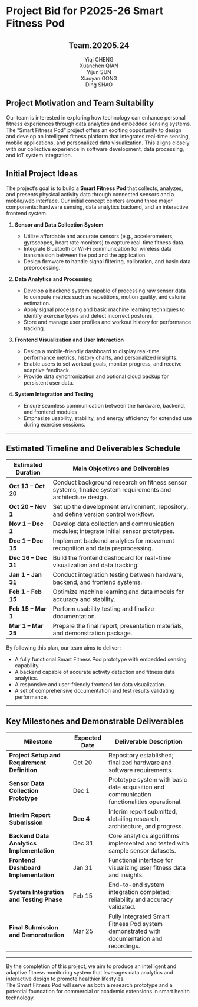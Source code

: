# Project Bid for P2025-26  Smart Fitness Pod

## <center>Team.20205.24


<center>Yiqi CHENG</center>
<center>Xuanchen QIAN</center>
<center>Yijun SUN</center>
<center>Xiaoyan GONG</center>
<center>Ding SHAO</center>


## Project Motivation and Team Suitability

Our team is interested in exploring how technology can enhance personal fitness experiences through data analytics and embedded sensing systems. The “Smart Fitness Pod” project offers an exciting opportunity to design and develop an intelligent fitness platform that integrates real-time sensing, mobile applications, and personalized data visualization. This aligns closely with our collective experience in software development, data processing, and IoT system integration.


## Initial Project Ideas

The project’s goal is to build a **Smart Fitness Pod** that collects, analyzes, and presents physical activity data through connected sensors and a mobile/web interface. Our initial concept centers around three major components: hardware sensing, data analytics backend, and an interactive frontend system.

1. **Sensor and Data Collection System**

   - Utilize affordable and accurate sensors (e.g., accelerometers, gyroscopes, heart rate monitors) to capture real-time fitness data.
   - Integrate Bluetooth or Wi-Fi communication for wireless data transmission between the pod and the application.
   - Design firmware to handle signal filtering, calibration, and basic data preprocessing.

2. **Data Analytics and Processing**

   - Develop a backend system capable of processing raw sensor data to compute metrics such as repetitions, motion quality, and calorie estimation.
   - Apply signal processing and basic machine learning techniques to identify exercise types and detect incorrect postures.
   - Store and manage user profiles and workout history for performance tracking.

3. **Frontend Visualization and User Interaction**

   - Design a mobile-friendly dashboard to display real-time performance metrics, history charts, and personalized insights.
   - Enable users to set workout goals, monitor progress, and receive adaptive feedback.
   - Provide data synchronization and optional cloud backup for persistent user data.

4. **System Integration and Testing**

   - Ensure seamless communication between the hardware, backend, and frontend modules.
   - Emphasize usability, stability, and energy efficiency for extended use during exercise sessions.

---

## Estimated Timeline and Deliverables Schedule

| **Estimated Duration** | **Main Objectives and Deliverables**  |
| ---- | -- |
| **Oct 13 – Oct 20**    | Conduct background research on fitness sensor systems; finalize system requirements and architecture design. |
| **Oct 20 – Nov 1**     | Set up the development environment, repository, and define version control workflow. |
| **Nov 1 – Dec 1**      | Develop data collection and communication modules; integrate initial sensor prototypes. |
| **Dec 1 – Dec 15**     | Implement backend analytics for movement recognition and data preprocessing. |
| **Dec 16 – Dec 31**    | Build the frontend dashboard for real-time visualization and data tracking. |
| **Jan 1 – Jan 31**     | Conduct integration testing between hardware, backend, and frontend systems. |
| **Feb 1 – Feb 15**     | Optimize machine learning and data models for accuracy and stability. |
| **Feb 15 – Mar 1**     | Perform usability testing and finalize documentation. |
| **Mar 1 – Mar 25**     | Prepare the final report, presentation materials, and demonstration package. |

By following this plan, our team aims to deliver:

- A fully functional Smart Fitness Pod prototype with embedded sensing capability.
- A backend capable of accurate activity detection and fitness data analytics.
- A responsive and user-friendly frontend for data visualization.
- A set of comprehensive documentation and test results validating performance.

---

## Key Milestones and Demonstrable Deliverables

| **Milestone**                                 | **Expected Date** | **Deliverable Description**                                                                    |
| --------------------------------------------- | ----------------- | ---------------------------------------------------------------------------------------------- |
| **Project Setup and Requirement Definition**  | Oct 20            | Repository established; finalized hardware and software requirements.                          |
| **Sensor Data Collection Prototype**          | Dec 1             | Prototype system with basic data acquisition and communication functionalities operational.    |
| **Interim Report Submission**                 | **Dec 4**         | Interim report submitted, detailing research, architecture, and progress.                      |
| **Backend Data Analytics Implementation**     | Dec 31            | Core analytics algorithms implemented and tested with sample sensor datasets.                  |
| **Frontend Dashboard Implementation**         | Jan 31            | Functional interface for visualizing user fitness data and insights.                            |
| **System Integration and Testing Phase**      | Feb 15            | End-to-end system integration completed; reliability and accuracy validated.                    |
| **Final Submission and Demonstration**        | Mar 25            | Fully integrated Smart Fitness Pod system demonstrated with documentation and recordings.      |

---

By the completion of this project, we aim to produce an intelligent and adaptive fitness monitoring system that leverages data analytics and interactive design to promote healthier lifestyles.  
The Smart Fitness Pod will serve as both a research prototype and a potential foundation for commercial or academic extensions in smart health technology.
